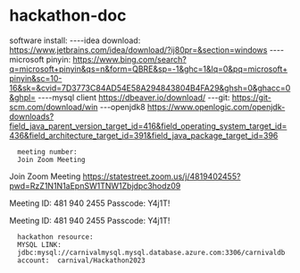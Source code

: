 # hackathon-doc
software install: 
      ----idea download: https://www.jetbrains.com/idea/download/?ij80pr=&section=windows
      ----microsoft pinyin:
      https://www.bing.com/search?q=microsoft+pinyin&qs=n&form=QBRE&sp=-1&ghc=1&lq=0&pq=microsoft+pinyin&sc=10-16&sk=&cvid=7D3773C84AD54E58A294843804B4FA29&ghsh=0&ghacc=0&ghpl=
      ----mysql client
      https://dbeaver.io/download/
      ---git:
      https://git-scm.com/download/win
      ---openjdk8
      https://www.openlogic.com/openjdk-downloads?field_java_parent_version_target_id=416&field_operating_system_target_id=436&field_architecture_target_id=391&field_java_package_target_id=396
      
      
      meeting number:
      Join Zoom Meeting
      
Join Zoom Meeting
https://statestreet.zoom.us/j/4819402455?pwd=RzZ1N1N1aEpnSW1TNW1Zbjdpc3hodz09

Meeting ID: 481 940 2455
Passcode: Y4j1T!


Meeting ID: 481 940 2455
Passcode: Y4j1T!




      hackathon resource:
      MYSQL LINK: 
      jdbc:mysql://carnivalmysql.mysql.database.azure.com:3306/carnivaldb
      account:  carnival/Hackathon2023
